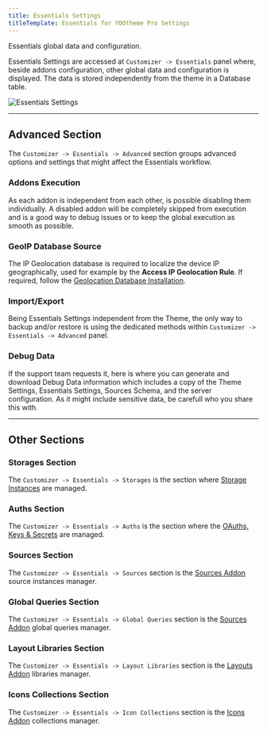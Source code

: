 ```yaml
---
title: Essentials Settings
titleTemplate: Essentials for YOOtheme Pro Settings
---
```


Essentials global data and configuration.

Essentials Settings are accessed at `Customizer -> Essentials` panel where, beside addons configuration, other global data and configuration is displayed. The data is stored independently from the theme in a Database table.

![Essentials Settings](/assets/ytp/essentials-settings.gif)

---

## Advanced Section

The `Customizer -> Essentials -> Advanced` section groups advanced options and settings that might affect the Essentials workflow.

### Addons Execution

As each addon is independent from each other, is possible disabling them individually. A disabled addon will be completely skipped from execution and is a good way to debug issues or to keep the global execution as smooth as possible.

### GeoIP Database Source

The IP Geolocation database is required to localize the device IP geographically, used for example by the **Access IP Geolocation Rule**. If required, follow the [Geolocation Database Installation](../geolocation).

### Import/Export

Being Essentials Settings independent from the Theme, the only way to backup and/or restore is using the dedicated methods within `Customizer -> Essentials -> Advanced` panel.

### Debug Data

If the support team requests it, here is where you can generate and download Debug Data information which includes a copy of the Theme Settings, Essentials Settings, Sources Schema, and the server configuration. As it might include sensitive data, be carefull who you share this with.

---

## Other Sections

### Storages Section

The `Customizer -> Essentials -> Storages` is the section where [Storage Instances](../storage-abstraction) are managed.

### Auths Section

The `Customizer -> Essentials -> Auths` is the section where the [OAuths, Keys & Secrets](../oauth-keys-secrets) are managed.

### Sources Section

The `Customizer -> Essentials -> Sources` section is the [Sources Addon](../addons/sources) source instances manager.

### Global Queries Section

The `Customizer -> Essentials -> Global Queries` section is the [Sources Addon](../addons/sources) global queries manager.

### Layout Libraries Section

The `Customizer -> Essentials -> Layout Libraries` section is the [Layouts Addon](../addons/layouts) libraries manager.

### Icons Collections Section

The `Customizer -> Essentials -> Icon Collections` section is the [Icons Addon](../addons/icons) collections manager.
